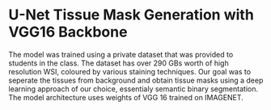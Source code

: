 # U-Net Tissue Mask Generation with VGG16 Backbone

The model was trained using a private dataset that was provided to students in the class. The dataset has over 290 GBs worth of high resolution WSI, coloured by various staining techniques. Our goal was to seperate the tissues from background and obtain tissue masks using a deep learning approach of our choice, essentialy semantic binary segmentation. 
The model architecture uses weights of VGG 16 trained on IMAGENET. 
